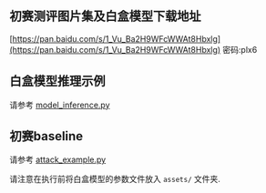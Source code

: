 
## 初赛测评图片集及白盒模型下载地址

[https://pan.baidu.com/s/1_Vu_Ba2H9WFcWWAt8Hbxlg](https://pan.baidu.com/s/1_Vu_Ba2H9WFcWWAt8Hbxlg)  密码:plx6

## 白盒模型推理示例

请参考 [model_inference.py](model_inference.py#L15)

## 初赛baseline

请参考 [attack_example.py](attack_example.py)

请注意在执行前将白盒模型的参数文件放入 ``assets/`` 文件夹.

